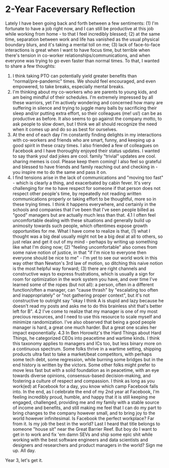 # 2-Year Faceversary Reflection
Lately I have been going back and forth between a few sentiments: (1) I'm fortunate to have a job right now, and I can still be productive at this job while working from home - to that I feel incredibly blessed; (2) at the same time, separation between work and life has vanished as the usual physical boundary blurs, and it's taking a mental toll on me; (3) lack of face-to-face interactions is great when I want to have focus time, but terrible when there's tension in co-worker relationships/communications, and when everyone was trying to go even faster than normal times. 
To that, I wanted to share a few thoughts: 
1. I think taking PTO can potentially yield greater benefits than "normal/pre-pandemic" times. We should feel encouraged, and even empowered, to take breaks, especially mental breaks. 
2. I'm thinking about my co-workers who are parents to young kids, and am being mindful of their schedules. I'm extremely impressed by all these warriors, yet I'm actively wondering and concerned how many are suffering in silence and trying to juggle many balls by sacrificing their sleep and/or putting extra effort, so their colleagues (me! us!) can be as productive as before. It also seems to go against the company motto, to ask people to slow down, but I think we all should recognize the need when it comes up and do so as best for ourselves. 
3. At the end of each day I'm constantly finding delights in my interactions with co-workers and friends who are smart, funny, and keeping up a good spirit in these crazy times. I also friended a few of colleagues on Facebook and I have thoroughly enjoyed their status updates. I wanted to say thank you! dad jokes are cool. family "trivial" updates are cool. sharing memes is cool. Please keep them coming! I also feel so grateful and blessed to have friends and family reaching out and checking in - you inspire me to do the same and pass it on. 
4. I find tensions arise in the lack of communications and "moving too fast" - which is clearly a thing, and exacerbated by cabin fever. It's very challenging for me to have respect for someone if that person does not respect other people's time, by repeatedly not reading written communications properly or taking effort to be thoughtful, more so in these trying times. I think it happens everywhere, and certainly in the schools and companies that I've been that I've seen people billed as "good" managers but are actually much less than that. 
4.1 I often feel uncomfortable dealing with these situations and generally build up animosity towards such people, which oftentimes expose growth opportunities for me. What I have come to realize is that, (1) what I thought was a big deal usually might not be a big deal at all to others, so just relax and get it out of my mind - perhaps by writing up something like what I'm doing now; (2) "feeling uncomfortable" also comes from some naive notion of justice, in that "if I'm nice to everyone then everyone should be nice to me" - I'm yet to see our world work in this way other than Newton's 3rd law of motion, so ditching this naive notion is the most helpful way forward; (3) there are right channels and constructive ways to express frustrations, which is usually a sign for room for optimization in the work system you have, and over time I've learned some of the ropes (but not all): a person, often in a different function/often a manager, can "cause thrash" by "escalating too often and inappropriately" or "not gathering proper context", but it's not constructive to outright say "okay I think A is stupid and lazy because he doesn't read my posts and asks me to do this brainless shit that's better left for B". 
4.2 I've come to realize that my manager is one of my most precious resources, and I need to use this resource to scale myself and minimize randomization. I've also observed that being a good people manager is hard, a great one much harder. But a great one scales her impact exponentially. 
4.3 In Ben Horowitz's the Hard Things about Hard Things, he categorized CEOs into peacetime and wartime kinds. I think this taxonomy applies to managers and ICs too, but less binary more on a continuous spectrum. Some folks thrive in a wartime setting, shipping products ultra fast to take a market/beat competitors, with perhaps some tech debt, some regression, while burning some bridges but in the end history is written by the victors. Some other folks might prefer to move less fast but with a solid foundation as in peacetime, with an eye towards diverse opinions, consensus-based decision-making, and fostering a culture of respect and compassion. I think as long as you work(ed) at Facebook for a day, you know which camp Facebook falls into. 
In the end, as I celebrate the end of my 2nd year at Facebook, I'm feeling incredibly proud, humble, and happy that it is still keeping me engaged, challenged, providing me and my family with a stable source of income and benefits, and still making me feel that I can do my part to bring changes to the company however small, and to bring joy to the world however infinitesimal. 
Is Facebook the perfect workplace? Far from it. Is my job the best in the world? Last I heard that title belongs to someone "house sit" near the Great Barrier Reef. But boy do I want to get in to work and fix 'em damn SEVs and ship some epic shit while working with the best software engineers and data scientists and designers and researchers and product managers in the world? Sign me up. All day. 

Year 3, let's get it.

